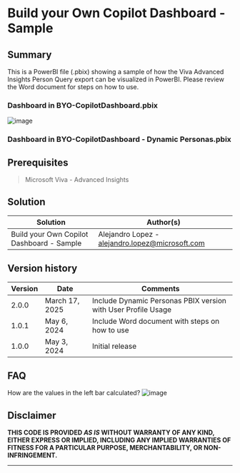 # Build your Own Copilot Dashboard - Sample

## Summary

This is a PowerBI file (.pbix) showing a sample of how the Viva Advanced Insights Person Query export can be visualized in PowerBI. Please review the Word document for steps on how to use.

### Dashboard in BYO-CopilotDashboard.pbix
![image](https://github.com/soyalejolopez/FastTrack/assets/28953579/57198df7-d07b-40c4-9778-b61ce348c949)

### Dashboard in BYO-CopilotDashboard - Dynamic Personas.pbix



## Prerequisites

> Microsoft Viva - Advanced Insights

## Solution

| Solution    | Author(s)                                               |
| ----------- | ------------------------------------------------------- |
| Build your Own Copilot Dashboard - Sample | Alejandro Lopez - alejandro.lopez@microsoft.com |

## Version history

| Version | Date             | Comments        |
| ------- | ---------------- | --------------- |
| 2.0.0     | March 17, 2025   | Include Dynamic Personas PBIX version with User Profile Usage  |
| 1.0.1     | May 6, 2024   | Include Word document with steps on how to use  |
| 1.0.0     | May 3, 2024 | Initial release |

## FAQ

How are the values in the left bar calculated?
![image](https://github.com/soyalejolopez/FastTrack/assets/28953579/e9a42afc-bce1-43ea-a064-f75fa8e0f1ac)


## Disclaimer

**THIS CODE IS PROVIDED _AS IS_ WITHOUT WARRANTY OF ANY KIND, EITHER EXPRESS OR IMPLIED, INCLUDING ANY IMPLIED WARRANTIES OF FITNESS FOR A PARTICULAR PURPOSE, MERCHANTABILITY, OR NON-INFRINGEMENT.**

---


